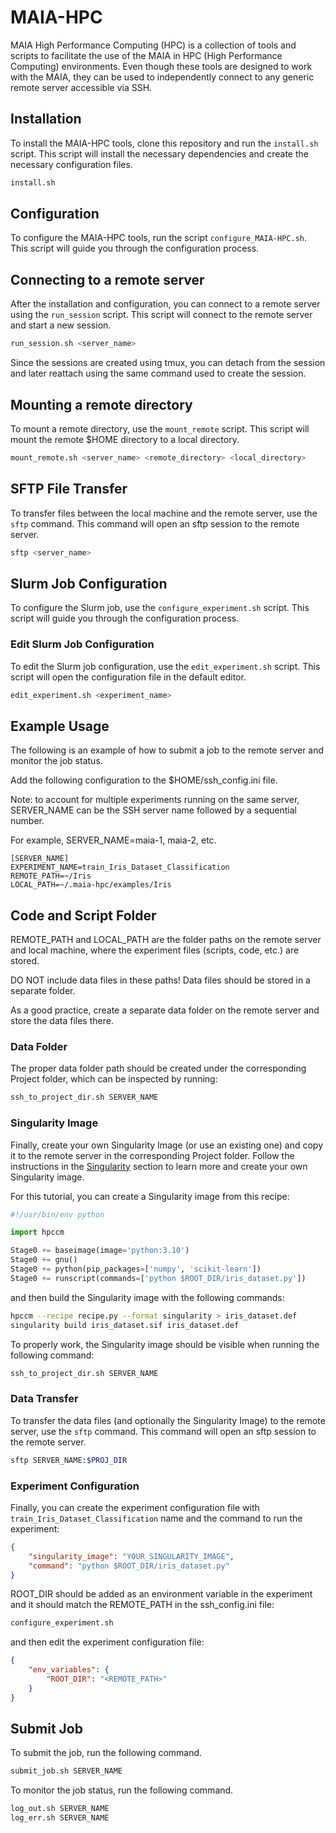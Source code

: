 # MAIA-HPC

MAIA High Performance Computing (HPC) is a collection of tools and scripts to facilitate the use of the MAIA in HPC (High Performance Computing) environments. Even though these tools are designed to work with the MAIA, they can be used to independently connect to any generic remote server accessible via SSH.

## Installation

To install the MAIA-HPC tools, clone this repository and run the `install.sh` script. This script will install the necessary dependencies and create the necessary configuration files.

```bash
install.sh
```

## Configuration

To configure the MAIA-HPC tools, run the script `configure_MAIA-HPC.sh`. This script will guide you through the configuration process.


## Connecting to a remote server

After the installation and configuration, you can connect to a remote server using the `run_session` script. This script will connect to the remote server and start a new session.

```bash
run_session.sh <server_name>
```

Since the sessions are created using tmux, you can detach from the session and later reattach using the same command used to create the session.

## Mounting a remote directory

To mount a remote directory, use the `mount_remote` script. This script will mount the remote $HOME directory to a local directory.

```bash
mount_remote.sh <server_name> <remote_directory> <local_directory>
```

## SFTP File Transfer
To transfer files between the local machine and the remote server, use the `sftp` command. This command will open an sftp session to the remote server.

```bash
sftp <server_name>
```

## Slurm Job Configuration

To configure the Slurm job, use the `configure_experiment.sh` script. This script will guide you through the configuration process.

### Edit Slurm Job Configuration
To edit the Slurm job configuration, use the `edit_experiment.sh` script. This script will open the configuration file in the default editor.

```bash
edit_experiment.sh <experiment_name>
```

## Example Usage

The following is an example of how to submit a job to the remote server and monitor the job status.


Add the following configuration to the $HOME/ssh_config.ini file.

Note: to account for multiple experiments running on the same server, SERVER_NAME can be the SSH server name followed by a sequential number. 

For example, SERVER_NAME=maia-1, maia-2, etc.

```config
[SERVER_NAME]
EXPERIMENT_NAME=train_Iris_Dataset_Classification
REMOTE_PATH=~/Iris
LOCAL_PATH=~/.maia-hpc/examples/Iris
```

## Code and Script Folder

REMOTE_PATH and LOCAL_PATH are the folder paths on the remote server and local machine, where the experiment files (scripts, code, etc.) are stored.

DO NOT include data files in these paths! Data files should be stored in a separate folder.

As a good practice, create a separate data folder on the remote server and store the data files there.


### Data Folder
The proper data folder path should be created under the corresponding Project folder, which can be inspected by running:

```bash
ssh_to_project_dir.sh SERVER_NAME
```

### Singularity Image

Finally, create your own Singularity Image (or use an existing one) and copy it to the remote server in the corresponding Project folder.
Follow the instructions in the [Singularity](Singularity.md) section to learn more and create your own Singularity image.

For this tutorial, you can create a Singularity image from this recipe:

```python
#!/usr/bin/env python

import hpccm

Stage0 += baseimage(image='python:3.10')
Stage0 += gnu()
Stage0 += python(pip_packages=['numpy', 'scikit-learn'])
Stage0 += runscript(commands=['python $ROOT_DIR/iris_dataset.py'])
```
and then build the Singularity image with the following commands:

```bash
hpccm --recipe recipe.py --format singularity > iris_dataset.def
singularity build iris_dataset.sif iris_dataset.def
```


To properly work, the Singularity image should be visible when running the following command:

```bash
ssh_to_project_dir.sh SERVER_NAME
```
### Data Transfer

To transfer the data files (and optionally the Singularity Image) to the remote server, use the `sftp` command. This command will open an sftp session to the remote server.

```bash
sftp SERVER_NAME:$PROJ_DIR
```

### Experiment Configuration

Finally, you can create the experiment configuration file with  `train_Iris_Dataset_Classification` name and the command to run the experiment:

```json
{
    "singularity_image": "YOUR_SINGULARITY_IMAGE",
    "command": "python $ROOT_DIR/iris_dataset.py"
}
```

ROOT_DIR  should be added as an environment variable in the experiment and it should match the REMOTE_PATH in the ssh_config.ini file:

```bash
configure_experiment.sh
```
and then edit the experiment configuration file:

```json
{
    "env_variables": {
        "ROOT_DIR": "<REMOTE_PATH>"
    }
}
```

## Submit Job

To submit the job, run the following command.

```bash
submit_job.sh SERVER_NAME
```

To monitor the job status, run the following command.

```bash
log_out.sh SERVER_NAME
log_err.sh SERVER_NAME
```


